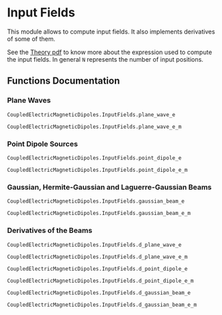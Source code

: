 # Input Fields

This module allows to compute input fields. It also implements derivatives of some of them.

See the [Theory pdf](https://augustinmuster.github.io/assets/CoupledElectricMagneticDipoles_0_1_0.pdf) to know more about the expression used to compute the input fields. In general ``N`` represents the number of input positions. 

## Functions Documentation

### Plane Waves
```@docs
CoupledElectricMagneticDipoles.InputFields.plane_wave_e
```
```@docs
CoupledElectricMagneticDipoles.InputFields.plane_wave_e_m
```

### Point Dipole Sources
```@docs
CoupledElectricMagneticDipoles.InputFields.point_dipole_e
```
```@docs
CoupledElectricMagneticDipoles.InputFields.point_dipole_e_m
```
### Gaussian, Hermite-Gaussian and Laguerre-Gaussian Beams
```@docs
CoupledElectricMagneticDipoles.InputFields.gaussian_beam_e
```
```@docs
CoupledElectricMagneticDipoles.InputFields.gaussian_beam_e_m
```
### Derivatives of the Beams
```@docs
CoupledElectricMagneticDipoles.InputFields.d_plane_wave_e
```
```@docs
CoupledElectricMagneticDipoles.InputFields.d_plane_wave_e_m
```
```@docs
CoupledElectricMagneticDipoles.InputFields.d_point_dipole_e
```
```@docs
CoupledElectricMagneticDipoles.InputFields.d_point_dipole_e_m
```
```@docs
CoupledElectricMagneticDipoles.InputFields.d_gaussian_beam_e
```
```@docs
CoupledElectricMagneticDipoles.InputFields.d_gaussian_beam_e_m
```
